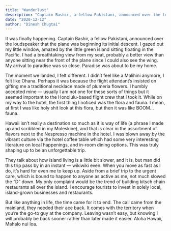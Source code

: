 ```yaml
---
title: "Wanderlust"
description: "Captain Bashir, a fellow Pakistani, announced over the loudspeaker that the plane was beginning its initial descent."
date: "2020-12-12"
author: "Dinesh Chugtai"
---
```


It was finally happening. Captain Bashir, a fellow Pakistani, announced over the loudspeaker that the plane was beginning its initial descent. I gazed out my little window, amazed by the little green island sitting floating in the Pacific. I had a breathtaking view from my seat, probably a better view than anyone sitting near the front of the plane since I could also see the wing. My arrival to paradise was so close. Paradise was about to be my home.

The moment we landed, I felt different. I didn’t feel like a Malihini anymore, I felt like Ohana. Perhaps it was because the flight attendant’s insisted on gifting me a traditional necklace made of plumeria flowers. I humbly accepted mine — usually I am not one for these sorts of things but it seemed important to the Honolulu-based flight crew that I took it. While on my way to the hotel, the first thing I noticed was the flora and fauna. I mean, at first I was like holy shit look at this flora, but then it was like BOOM…fauna.

Hawaii isn’t really a destination so much as it is way of life (a phrase I made up and scribbled in my Moleskine), and that is clear in the assortment of flavors next to the Nespresso machine in the hotel. I was blown away by the vibrant culture via the hotel coffee table which had some very interesting literature on local happenings, and in-room dining options. This was truly shaping up to be an unforgettable trip.

They talk about how island living is a little bit slower, and it is, but man did this trip pass by in an instant — wikiwiki even. When you move as fast as I do, it’s hard for even me to keep up. Aside from a brief trip to the urgent care, which is bound to happen to anyone as active as me, not much slowed the “D” down. My only complaint would be the trend of building kitsch chain restaurants all over the island. I encourage tourists to invest in solely local, island-grown businesses and restaurants.

But like anything in life, the time came for it to end. The call came from the mainland, they needed their ace back. It comes with the territory when you’re the go-to guy at the company. Leaving wasn’t easy, but knowing I will probably be back sooner rather than later made it easier. Aloha Hawaii, Mahalo nui loa.
